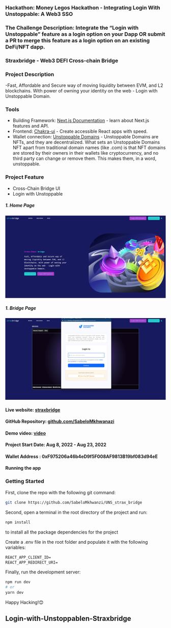 ### Hackathon: Money Legos Hackathon - Integrating Login With Unstoppable: A Web3 SSO

### The Challenge Description: Integrate the “Login with Unstoppable” feature as a login option on your Dapp OR submit a PR to merge this feature as a login option on an existing DeFi/NFT dapp.

### Straxbridge - Web3 DEFI Cross-chain Bridge

### Project Description

-Fast, Affordable and Secure way of moving liquidity between EVM, and L2 blockchains. With power of owning your identity on the web - Login with Unstoppable Domain.

### Tools

- Building Framework: [Next.js Documentation](https://nextjs.org/docs) - learn about Next.js features and API.
- Frontend: [Chakra-ui](https://chakra-ui.com/) - Create accessible React apps with speed.
- Wallet connection: [Unstoppable Domains](https://docs.unstoppabledomains.com/login-with-unstoppable/) - Unstoppable Domains are NFTs, and they are decentralized. What sets an Unstoppable Domains NFT apart from traditional domain names (like .com) is that NFT domains are stored by their owners in their wallets like cryptocurrency, and no third party can change or remove them. This makes them, in a word, unstoppable.

### Project Feature

- Cross-Chain Bridge UI
- Login with Unstoppable

##### 1. Home Page

![HomePage](https://github.com/SabeloMkhwanzi/UNS_strax_bridge/blob/main/public/straxbridgeHOMEPAGE.jpg)

##### 1. Bridge Page

![BridgePage](https://github.com/SabeloMkhwanzi/UNS_strax_bridge/blob/main/public/straxbridgeBRIDGEPAG.jpg)

#### Live website: [straxbridge]()

#### GitHub Repository: [github.com/SabeloMkhwanazi](https://github.com/SabeloMkhwanzi/UNS_strax_bridge)

#### Demo video: [video]()

#### Project Start Date: Aug 8, 2022 - Aug 23, 2022

#### Wallet Address : 0xF975206a46b4eD9f5F008AF9813B19bf083d94eE

#### Running the app

### Getting Started

First, clone the repo with the following git command:

```bash
git clone https://github.com/SabeloMkhwanzi/UNS_strax_bridge
```

Second, open a terminal in the root directory of the project and run:

```bash
npm install
```

to install all the package dependencies for the project

Create a .env file in the root folder and populate it with the following variables:

```
REACT_APP_CLIENT_ID=
REACT_APP_REDIRECT_URI=

```

Finally, run the development server:

```bash
npm run dev
# or
yarn dev
```

Happy Hacking!😊

## Login-with-Unstoppablen-Straxbridge
